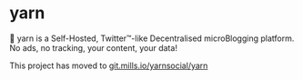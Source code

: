 # yarn

📕 yarn is a Self-Hosted, Twitter™-like Decentralised microBlogging platform. No ads, no tracking, your content, your data!

This project has moved to [git.mills.io/yarnsocial/yarn](https://git.mills.io/yarnsocial/yarn)
